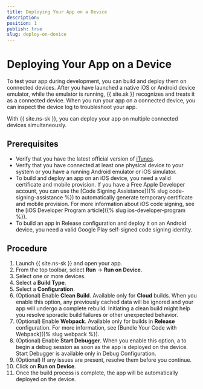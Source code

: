```yaml
---
title: Deploying Your App on a Device
description: 
position: 1
publish: true
slug: deploy-on-device
---
```


# Deploying Your App on a Device

To test your app during development, you can build and deploy them on connected devices. After you have launched a native iOS or Android device emulator, while the emulator is running, {{ site.sk }} recognizes and treats it as a connected device. When you run your app on a connected device, you can inspect the device log to troubleshoot your app.

With {{ site.ns-sk }}, you can deploy your app on multiple connected devices simultaneously.

## Prerequisites

* Verify that you have the latest official version of [iTunes](https://www.apple.com/itunes/download/).
* Verify that you have connected at least one physical device to your system or you have a running Android emulator or iOS simulator.
* To build and deploy an app on an iOS device, you need a valid certificate and mobile provision. If you have a Free Apple Developer account, you can use the [Code Signing Assistance]({% slug code-signing-assistance %}) to automatically generate temporary certificate and mobile provision. For more information about iOS code signing, see the [iOS Developer Program article]({% slug ios-developer-program %}).
* To build an app in Release configuration and deploy it on an Android device, you need a valid Google Play self-signed code signing identity.

## Procedure

1. Launch {{ site.ns-sk }} and open your app.
1. From the top toolbar, select **Run** &#8594; **Run on Device**.
1. Select one or more devices.
1. Select a **Build Type**.
1. Select a **Configuration**.
1. (Optional) Enable **Clean Build**. Available only for **Cloud** builds. When you enable this option, any previously cached data will be ignored and your app will undergo a complete rebuild. Initiating a clean build might help you resolve sporadic build failures or other unexpected behavior.
1. (Optional) Enable **Webpack**. Available only for builds in **Release** configuration. For more information, see [Bundle Your Code with Webpack]({% slug webpack %}). 
1. (Optional) Enable **Start Debugger**. When you enable this option, a to begin a debug session as soon as the app is deployed on the device. Start Debugger is available only in Debug Configuration.
1. (Optional) If any issues are present, resolve them before you continue.
1. Click on **Run on Device**.
1. Once the build process is complete, the app will be automatically deployed on the device. 




